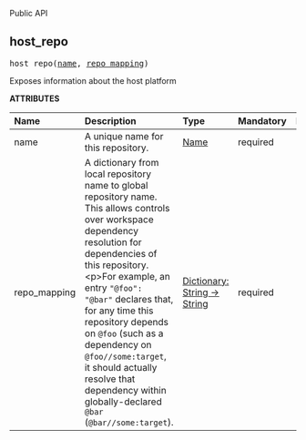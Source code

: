 <!-- Generated with Stardoc: http://skydoc.bazel.build -->

Public API

<a id="host_repo"></a>

## host_repo

<pre>
host_repo(<a href="#host_repo-name">name</a>, <a href="#host_repo-repo_mapping">repo_mapping</a>)
</pre>

Exposes information about the host platform

**ATTRIBUTES**


| Name  | Description | Type | Mandatory | Default |
| :------------- | :------------- | :------------- | :------------- | :------------- |
| <a id="host_repo-name"></a>name |  A unique name for this repository.   | <a href="https://bazel.build/concepts/labels#target-names">Name</a> | required |  |
| <a id="host_repo-repo_mapping"></a>repo_mapping |  A dictionary from local repository name to global repository name. This allows controls over workspace dependency resolution for dependencies of this repository.&lt;p&gt;For example, an entry <code>"@foo": "@bar"</code> declares that, for any time this repository depends on <code>@foo</code> (such as a dependency on <code>@foo//some:target</code>, it should actually resolve that dependency within globally-declared <code>@bar</code> (<code>@bar//some:target</code>).   | <a href="https://bazel.build/rules/lib/dict">Dictionary: String -> String</a> | required |  |


